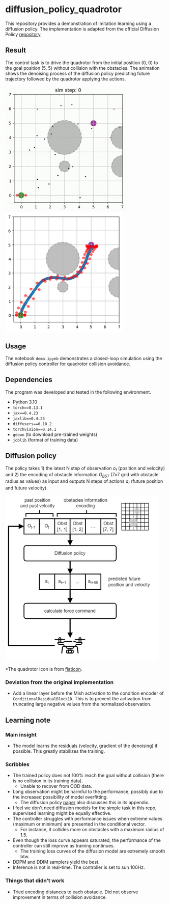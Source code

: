 # diffusion_policy_quadrotor
This repository provides a demonstration of imitation learning using a diffusion policy. The implementation is adapted from the official Diffusion Policy [repository](https://github.com/real-stanford/diffusion_policy).

## Result
The control task is to drive the quadrotor from the initial position (0, 0) to the goal position (5, 5) without collision with the obstacles. The animation shows the denoising process of the diffusion policy predicting future trajectory followed by the quadrotor applying the actions. 

<img src="assets/result_anim.gif" alt="drawing" width="380"/> <img src="assets/result_plot.png" alt="drawing" width="370"/>


## Usage
The notebook `demo.ipynb` demonstrates a closed-loop simulation using the diffusion policy controller for quadrotor collision avoidance.

## Dependencies
The program was developed and tested in the following environment.
- Python 3.10
- `torch==0.13.1`
- `jax==0.4.23`
- `jaxlib==0.4.23`
- `diffusers==0.18.2`
- `torchvision==0.14.1`
- `gdown` (to download pre-trained weights)
- `joblib` (format of training data)

## Diffusion policy
The policy takes 1) the latest N step of observation $o_t$ (position and velocity) and 2) the encoding of obstacle information $O_{BST}$ (7x7 grid with obstacle radius as values) as input and outputs N steps of actions $a_t$ (future position and future velocity).

<img src="assets/model_input.jpg" alt="drawing" width="480"/>

*The quadrotor icon is from [flaticon](https://www.flaticon.com/free-icon/quadcopter_5447794).


### Deviation from the original implementation
- Add a linear layer before the Mish activation to the condition encoder of `ConditionalResidualBlock1D`. This is to prevent the activation from truncating large negative values from the normalized observation.


## Learning note
### Main insight
- The model learns the residuals (velocity, gradient of the denoising) if possible. This greatly stabilizes the training.
### Scribbles
- The trained policy does not 100% reach the goal without collision (there is no collision in its training data).
  - Unable to recover from OOD data.
- Long observation might be harmful to the performance, possibly due to the increased possibility of model overfitting.
  - The diffusion policy [paper](https://arxiv.org/pdf/2303.04137) also discusses this in its appendix.
- I feel we don't need diffusion models for the simple task in this repo, supervised learning might be equally effective.
- The controller struggles with performance issues when extreme values (maximum or minimum) are presented in the conditional vector.
  - For instance, it collides more on obstacles with a maximum radius of 1.5.
- Even though the loss curve appears saturated, the performance of the controller can still improve as training continues.
  - The training loss curves of the diffusion model are extremely smooth btw.
- DDPM and DDIM samplers yield the best.
- Inference is not in real-time. The controller is set to sun 100Hz.

### Things that didn't work
- Tried encoding distances to each obstacle. Did not observe improvement in terms of collision avoidance.

